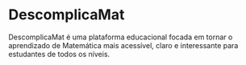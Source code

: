 # DescomplicaMat
DescomplicaMat é uma plataforma educacional focada em tornar o aprendizado de Matemática mais acessível, claro e interessante para estudantes de todos os níveis.
